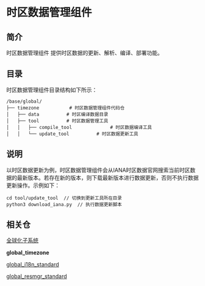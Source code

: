 # 时区数据管理组件

## 简介

时区数据管理组件 提供时区数据的更新、解析、编译、部署功能。

## 目录

时区数据管理组件目录结构如下所示：

```
/base/global/
├── timezone           # 时区数据管理组件代码仓
│   ├── data          # 时区编译数据目录
│   ├── tool          # 时区数据管理工具
│   │   ├── compile_tool              # 时区数据编译工具
│   │   └── update_tool          # 时区数据更新工具
```

## 说明

以时区数据更新为例，时区数据管理组件会从IANA时区数据官网搜索当前时区数据的最新版本。若存在新的版本，则下载最新版本进行数据更新，否则不执行数据更新操作。示例如下：

```
cd tool/update_tool  // 切换到更新工具所在目录
python3 download_iana.py  // 执行数据更新脚本
```

## 相关仓

[全球化子系统](https://gitee.com/openharmony/docs/blob/master/zh-cn/readme/全球化子系统.md)

**global\_timezone**

[global\_i18n\_standard](https://gitee.com/openharmony/global_i18n_standard/blob/master/README_zh.md)

[global\_resmgr\_standard](https://gitee.com/openharmony/global_resmgr_standard/blob/master/README_zh.md)


